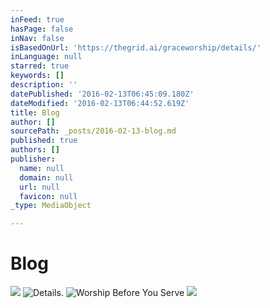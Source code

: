 ```yaml
---
inFeed: true
hasPage: false
inNav: false
isBasedOnUrl: 'https://thegrid.ai/graceworship/details/'
inLanguage: null
starred: true
keywords: []
description: ''
datePublished: '2016-02-13T06:45:09.180Z'
dateModified: '2016-02-13T06:44:52.619Z'
title: Blog
author: []
sourcePath: _posts/2016-02-13-blog.md
published: true
authors: []
publisher:
  name: null
  domain: null
  url: null
  favicon: null
_type: MediaObject

---
```

# Blog
![](https://the-grid-user-content.s3-us-west-2.amazonaws.com/aadfc3f2-7d41-4362-8531-7efa6191a9e6.jpg)
![Details.](https://s3-us-west-2.amazonaws.com/the-grid-img/p/1fa2b81f3de667810abe0332c3e14cb1afd08f6a.jpg)
![Worship Before You Serve](https://s3-us-west-2.amazonaws.com/the-grid-img/p/cb3c6de658ebda0cf85ac787531bda31afd17091.jpg)
![](https://s3-us-west-2.amazonaws.com/the-grid-img/p/fdf5de186f32628a6e318ac451e9789c32eff601.jpg)
